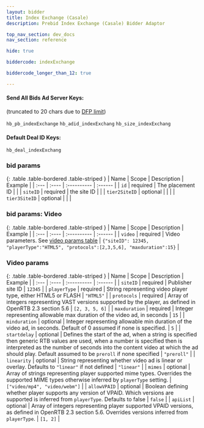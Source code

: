```yaml
---
layout: bidder
title: Index Exchange (Casale)
description: Prebid Index Exchange (Casale) Bidder Adaptor

top_nav_section: dev_docs
nav_section: reference

hide: true

biddercode: indexExchange

biddercode_longer_than_12: true

---
```



#### Send All Bids Ad Server Keys:
(truncated to 20 chars due to [DFP limit](https://support.google.com/dfp_premium/answer/1628457?hl=en#Key-values))

`hb_pb_indexExchange`
`hb_adid_indexExchang`
`hb_size_indexExchang`

#### Default Deal ID Keys:
`hb_deal_indexExchang`

### bid params

{: .table .table-bordered .table-striped }
| Name | Scope | Description | Example |
| :--- | :---- | :---------- | :------ |
| `id` | required | The placement ID |  |
| `siteID` | required | the site ID | |
| `tier2SiteID` | optional | | |
| `tier3SiteID` | optional | | |

### bid params: Video
{: .table .table-bordered .table-striped }
| Name | Scope | Description | Example |
| :--- | :---- | :---------- | :------ |
| `video` | required | Video parameters.  See [video params table](#index-video) | `{"siteID": 12345, "playerType":"HTML5", "protocols":[2,3,5,6], "maxduration":15}`  |

<a name="index-video"></a>

### Video params

{: .table .table-bordered .table-striped }
| Name | Scope | Description | Example |
| :--- | :---- | :---------- | :------ |
| `siteID` | required | Publisher site ID | `12345` |
| `playerType` | required | String representing video player type, either HTML5 or FLASH | `"HTML5"` |
| `protocols` | required | Array of integers representing VAST versions supported by the player, as defined in OpenRTB 2.3 section 5.6 | `[2, 3, 5, 6]` |
| `maxduration` | required | Integer representing allowable max duration of the video ad, in seconds | `15` |
| `minduration` | optional | Integer representing allowable min duration of the video ad, in seconds.  Default of 0 assumed if none is specified. | `5` |
| `startdelay` | optional | Defines the start of the ad, when a string is specified then generic RTB values are used, when a number is specified then is interpreted as the number of seconds into the content video at which the ad should play.  Default assumed to be `preroll` if none specified | `"preroll"` |
| `linearity` | optional |  String representing whether video ad is linear or overlay.  Defaults to `"linear"` if not defined | `"linear"` |
| `mimes` | optional | Array of strings representing player supported mime types. Overrides the supported MIME types otherwise inferred by `playerType` setting. | `["video/mp4", "video/webm"]` |
| `allowVPAID` | optional | Boolean defining whether player supports any version of VPAID.  Which versions are supported is inferred from `playerType`.  Defaults to false | `false` |
| `apiList` | optional | Array of integers representing player supported VPAID versions, as defined in OpenRTB 2.3 section 5.6.  Overrides versions inferred from `playerType`.  | `[1, 2]` |